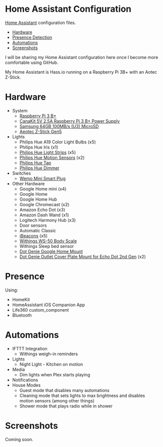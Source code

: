 # Home Assistant Configuration
[Home Assistant](http://homeassistant.io) configuration files.

* [Hardware](#hardware)
* [Presence Detection](#presence)
* [Automations](#automations)
* [Screenshots](#screenshots)

I will be sharing my Home Assistant configuration here once I become more comfortable using GitHub.

My Home Assistant is Hass.io running on a Raspberry Pi 3B+ with an Aotec Z-Stick.

# Hardware
* System
  * [Raspberry Pi 3 B+](https://www.amazon.com/dp/B07BDR5PDW/)
  * [CanaKit 5V 2.5A Raspberry Pi 3 B+ Power Supply](https://www.amazon.com/CanaKit-Raspberry-Supply-Adapter-Listed/dp/B00MARDJZ4/)
  * [Samsung 64GB 100MB/s (U3) MicroSD](https://www.amazon.com/gp/product/B06XX29S9Q/)
  * [Aeotec Z-Stick Gen5](https://www.amazon.com/Aeotec-Z-Stick-Z-Wave-create-gateway/dp/B00X0AWA6E/)
* Lights
  * Philips Hue A19 Color Light Bulbs (x5)
  * Philips Hue Iris (x1)
  * [Philips Hue Light Strips](https://www.amazon.com/gp/product/B0167H33DU/) (x5)
  * [Philips Hue Motion Sensors](https://www.amazon.com/dp/B076MGK22M/) (x2)
  * [Philips Hue Tap](https://www.amazon.com/Philips-Hue-Batteries-Installation-Free-Exclusively/dp/B079P5H2WG/)
  * [Philips Hue Dimmer](https://www.amazon.com/Philips-Dimmer-Switch-Installation-Free-Exclusively/dp/B076MGKTGS/)
* Switches
  * [Wemo Mini Smart Plug](https://www.amazon.com/gp/product/B01NBI0A6R/)
* Other Hardware
  * Google Home mini (x4)
  * Google Home
  * Google Home Hub
  * Google Chromecast (x2)
  * Amazon Echo Dot (x3)
  * Amazon Dash Wand (x1)
  * Logitech Harmony Hub (x3)
  * Door sensors
  * Automatic Classic
  * [iBeacons](https://www.amazon.com/gp/product/B019G0VVZC/) (x5)
  * [Withings WS-50 Body Scale](https://www.amazon.com/gp/product/B00BKRQ4E8/)
  * Withings Sleep bed sensor
  * [Dot Genie Google Home Mount](https://www.amazon.com/gp/product/B078JNBMDG/)
  * [Dot Genie Outlet Cover Plate Mount for Echo Dot 2nd Gen](https://www.amazon.com/gp/product/B0785FY482/) (x2)

# Presence
Using:
* HomeKit
* HomeAssistant iOS Companion App
* Life360 custom_component
* Bluetooth

# Automations
* IFTTT Integration
  * Withings weigh-in reminders
* Lights
  * Night Light - Kitchen on motion
* Media
  * Dim lights when Plex starts playing
* Notifications
* House Modes
  * Guest mode that disables many automations
  * Cleaning mode that sets lights to max brightness and disables motion sensors (among other things)
  * Shower mode that plays radio while in shower

# Screenshots
Coming soon.